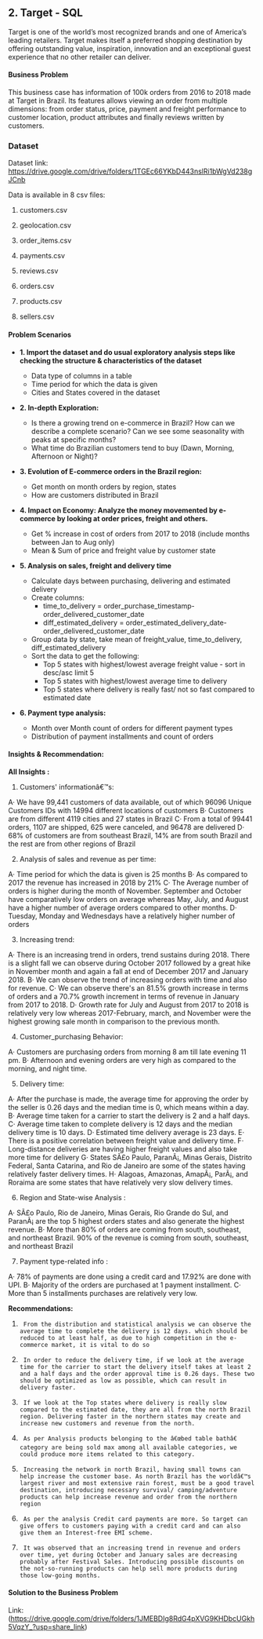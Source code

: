 ## 2.  Target - SQL

Target is one of the world’s most recognized brands and one of America’s leading retailers. Target makes itself a preferred shopping destination by offering outstanding value, inspiration, innovation and an exceptional guest experience that no other retailer can deliver.

#### Business Problem

This business case has information of 100k orders from 2016 to 2018 made at Target in Brazil. Its features allows viewing an order from multiple dimensions: from order status, price, payment and freight performance to customer location, product attributes and finally reviews written by customers.



### Dataset

Dataset link: https://drive.google.com/drive/folders/1TGEc66YKbD443nslRi1bWgVd238gJCnb

Data is available in 8 csv files:

1. customers.csv

2. geolocation.csv

3. order_items.csv

4. payments.csv

5. reviews.csv

6. orders.csv

7. products.csv

8. sellers.csv

#### Problem Scenarios

- **1. Import the dataset and do usual exploratory analysis steps like checking the structure & characteristics of the dataset**

  - Data type of columns in a table
  - Time period for which the data is given
  - Cities and States covered in the dataset

- **2. In-depth Exploration:**

  - Is there a growing trend on e-commerce in Brazil? How can we describe a complete scenario? Can we see some seasonality with peaks at specific months?
  - What time do Brazilian customers tend to buy (Dawn, Morning, Afternoon or Night)?

- **3. Evolution of E-commerce orders in the Brazil region:**

  - Get month on month orders by region, states
  - How are customers distributed in Brazil

- **4. Impact on Economy: Analyze the money movemented by e-commerce by looking at order prices, freight and others.**

  - Get % increase in cost of orders from 2017 to 2018 (include months between Jan to Aug only)
  - Mean & Sum of price and freight value by customer state

- **5. Analysis on sales, freight and delivery time**

  - Calculate days between purchasing, delivering and estimated delivery
  - Create columns:
     - time_to_delivery = order_purchase_timestamp-order_delivered_customer_date
     - diff_estimated_delivery = order_estimated_delivery_date-order_delivered_customer_date
  - Group data by state, take mean of freight_value, time_to_delivery, diff_estimated_delivery
  - Sort the data to get the following:
     - Top 5 states with highest/lowest average freight value - sort in desc/asc limit 5
     - Top 5 states with highest/lowest average time to delivery
     - Top 5 states where delivery is really fast/ not so fast compared to estimated date

- **6. Payment type analysis:**

  - Month over Month count of orders for different payment types
  - Distribution of payment installments and count of orders

#### Insights & Recommendation:

 **All Insights :**

1) Customers' informationâ€™s:

A·        We have 99,441 customers of data available, out of which 96096 Unique Customers IDs with 14994 different locations of customers
B·        Customers are from different 4119 cities and 27 states in Brazil
C·        From a total of 99441 orders, 1107 are shipped, 625 were canceled, and 96478 are delivered
D·        68% of customers are from southeast Brazil, 14% are from south Brazil and the rest are from other regions of Brazil

2) Analysis of sales and revenue as per time:

A·        Time period for which the data is given is 25 months
B·        As compared to 2017 the revenue has increased in 2018 by 21%
C·       The Average number of orders is higher during the month of November. September and October have comparatively low orders on average whereas May, July, and August have a higher number of average orders compared to other months.
D·        Tuesday, Monday and Wednesdays have a relatively higher number of orders

3) Increasing trend:

A·        There is an increasing trend in orders, trend sustains during 2018. There is a slight fall we can observe during October 2017 followed by a great hike in November month and again a fall at end of December 2017 and January 2018.
B·        We can observe the trend of increasing orders with time and also for revenue.
C·        We can observe there's an 81.5% growth increase in terms of orders and a 70.7% growth increment in terms of revenue in January from 2017 to 2018.
D·        Growth rate for July and August from 2017 to 2018 is relatively very low whereas 2017-February, march, and November were the highest growing sale month in comparison to the previous month.

4) Customer_purchasing Behavior:

A·        Customers are purchasing orders from morning 8 am till late evening 11 pm.
B·        Afternoon and evening orders are very high as compared to the morning, and night time. 

5) Delivery time:

A·        After the purchase is made, the average time for approving the order by the seller is 0.26 days and the median time is 0, which means within a day.
B·        Average time taken for a carrier to start the delivery is 2 and a half days.
C·        Average time taken to complete delivery is 12 days and the median delivery time is 10 days.
D·        Estimated time delivery average is 23 days.
E·        There is a positive correlation between freight value and delivery time.
F·        Long-distance deliveries are having higher freight values and also take more time for delivery
G·        States SÃ£o Paulo, ParanÃ¡, Minas Gerais, Distrito Federal, Santa Catarina, and Rio de Janeiro are some of the states having relatively faster delivery times.
H·        Alagoas, Amazonas, AmapÃ¡, ParÃ¡, and Roraima are some states that have relatively very slow delivery times.

6) Region and State-wise Analysis :

A·        SÃ£o Paulo, Rio de Janeiro, Minas Gerais, Rio Grande do Sul, and ParanÃ¡ are the top 5 highest orders states and also generate the highest revenue.
B·        More than 80% of orders are coming from south, southeast, and northeast Brazil. 90% of the revenue is coming from south, southeast, and northeast Brazil

7) Payment type-related info :

A·        78% of payments are done using a credit card and 17.92% are done with UPI.
B·        Majority of the orders are purchased at 1 payment installment.
C·        More than 5 installments purchases are relatively very low.


**Recommendations:**

1.      From the distribution and statistical analysis we can observe the average time to complete the delivery is 12 days. which should be reduced to at least half, as due to high competition in the e-commerce market, it is vital to do so
2.      In order to reduce the delivery time, if we look at the average time for the carrier to start the delivery itself takes at least 2 and a half days and the order approval time is 0.26 days. These two should be optimized as low as possible, which can result in delivery faster.
3.      If we look at the Top states where delivery is really slow compared to the estimated date, they are all from the north Brazil region. Delivering faster in the northern states may create and increase new customers and revenue from the north.
4.      As per Analysis products belonging to the â€œbed table bathâ€ category are being sold max among all available categories, we could produce more items related to this category.
5.      Increasing the network in north Brazil, having small towns can help increase the customer base. As north Brazil has the worldâ€™s largest river and most extensive rain forest, must be a good travel destination, introducing necessary survival/ camping/adventure products can help increase revenue and order from the northern region
6.      As per the analysis Credit card payments are more. So target can give offers to customers paying with a credit card and can also give them an Interest-free EMI scheme.
7.      It was observed that an increasing trend in revenue and orders over time, yet during October and January sales are decreasing probably after Festival Sales. Introducing possible discounts on the not-so-running products can help sell more products during those low-going months.

#### Solution to the Business Problem

Link: (https://drive.google.com/drive/folders/1JMEBDIg8RdG4pXVG9KHDbcUGkh5VqzY_?usp=share_link)
